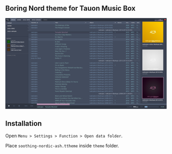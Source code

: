## Boring Nord theme for Tauon Music Box

![preview](soothing-nordic-ash.png)

## Installation
Open `Menu > Settings > Function > Open data folder`.

Place `soothing-nordic-ash.ttheme` inside `theme` folder.
